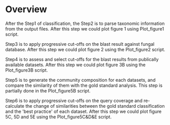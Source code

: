 # Overview
After the Step1 of classification, the Step2 is to parse taxonomic information from the output files. After this step we could plot figure 1 using Plot_figure1 script.

Step3 is to apply progressive cut-offs on the blast result against fungal database. After this step we could plot figure 2 using the Plot_figure2 script.

Step4 is to assess and select cut-offs for the blast results from publically available datasets. After this step we could plot figure 3B using the Plot_figure3B script.

Step5 is to generate the community composition for each datasets, and compare the similarity of them with the gold standard analysis. This step is partially done in the Plot_figure5B script.

Step6 is to apply progressive cut-offs on the query coverage and re-calculate the change of similarities between the gold standard classification and the 'best practice' of each dataset. After this step we could plot figure 5C, 5D and 5E using the Plot_figure5C&D&E script.
